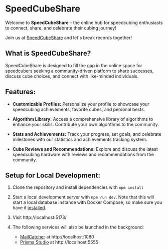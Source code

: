 # SpeedCubeShare

Welcome to **SpeedCubeShare** – the online hub for speedcubing enthusiasts to connect, share, and celebrate their cubing journey!

Join us at [SpeedCubeShare](https://speedcubeshare.com) and let's break records together!

## What is SpeedCubeShare?

SpeedCubeShare is designed to fill the gap in the online space for speedcubers seeking a community-driven platform to share successes, discuss cube choices, and connect with like-minded individuals.

## Features:

- **Customizable Profiles:** Personalize your profile to showcase your speedcubing achievements, favorite cubes, and personal bests.

- **Algorithm Library:** Access a comprehensive library of algorithms to enhance your skills. Contribute your own algorithms to the community.

- **Stats and Achievements:** Track your progress, set goals, and celebrate milestones with our statistics and achievements tracking system.

- **Cube Reviews and Recommendations:** Explore and discuss the latest speedcubing hardware with reviews and recommendations from the community.

## Setup for Local Development:

1. Clone the repository and install dependencies with `npm install`

2. Start a local development server with `npm run dev`. Note that this will start a local database instance with Docker Compose, so make sure you have it [installed](https://docs.docker.com/compose/install/).

3. Visit http://localhost:5173/

4. The following services will also be launched in the background:
   - [MailCatcher](https://www.npmjs.com/package/maildev) at http://localhost:1080
   - [Prisma Studio](https://www.prisma.io/studio) at http://localhost:5555
